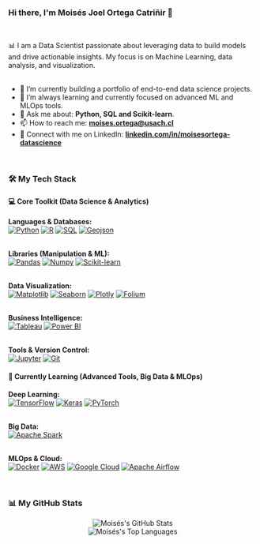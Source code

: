 ### Hi there, I'm Moisés Joel Ortega Catriñir 👋

<br>

<p align="left">
  📊 I am a Data Scientist passionate about leveraging data to build models and drive actionable insights. My focus is on Machine Learning, data analysis, and visualization.
  <br><br>
  
  - 🔭 I’m currently building a portfolio of end-to-end data science projects.
  - 🌱 I’m always learning and currently focused on advanced ML and MLOps tools.
  - 💬 Ask me about: **Python, SQL and Scikit-learn**.
  - 📫 How to reach me: **[moises.ortega@usach.cl](mailto:moises.ortega@usach.cl)**
  - 🔗 Connect with me on LinkedIn: **[linkedin.com/in/moisesortega-datascience](https://www.linkedin.com/in/moisesortega-datascience/)** 
</p>

<br>

### 🛠️ My Tech Stack

<h4>💻 Core Toolkit (Data Science & Analytics)</h4>
<p align="left">
  <strong>Languages & Databases:</strong><br>
  <a href="https://www.python.org/" target="_blank"><img src="https://img.shields.io/badge/Python-3776AB?style=for-the-badge&logo=python&logoColor=white" alt="Python"></a>
  <a href="https://www.r-project.org/" target="_blank"><img src="https://img.shields.io/badge/R-276DC3?style=for-the-badge&logo=r&logoColor=white" alt="R"></a>
  <a href="https://www.mysql.com/" target="_blank"><img src="https://img.shields.io/badge/SQL-4479A1?style=for-the-badge&logo=mysql&logoColor=white" alt="SQL"></a>
  <a href="https://geojson.org/" target="_blank"><img src="https://img.shields.io/badge/GeoJSON-F07C00?style=for-the-badge&logo=geojson&logoColor=white" alt="Geojson"></a>
  
  <br><strong>Libraries (Manipulation & ML):</strong><br>
  <a href="https://pandas.pydata.org/" target="_blank"><img src="https://img.shields.io/badge/Pandas-150458?style=for-the-badge&logo=pandas&logoColor=white" alt="Pandas"></a>
  <a href="https://numpy.org/" target="_blank"><img src="https://img.shields.io/badge/Numpy-013243?style=for-the-badge&logo=numpy&logoColor=white" alt="Numpy"></a>
  <a href="https://scikit-learn.org/stable/" target="_blank"><img src="https://img.shields.io/badge/Scikit--Learn-F7931E?style=for-the-badge&logo=scikit-learn&logoColor=white" alt="Scikit-learn"></a>
  
  <br><strong>Data Visualization:</strong><br>
  <a href="https://matplotlib.org/" target="_blank"><img src="https://img.shields.io/badge/Matplotlib-3776AB?style=for-the-badge&logo=matplotlib&logoColor=white" alt="Matplotlib"></a>
  <a href="https://seaborn.pydata.org/" target="_blank"><img src="https://img.shields.io/badge/Seaborn-3776AB?style=for-the-badge&logo=seaborn&logoColor=white" alt="Seaborn"></a>
  <a href="https://plotly.com/" target="_blank"><img src="https://img.shields.io/badge/Plotly-3F4F75?style=for-the-badge&logo=plotly&logoColor=white" alt="Plotly"></a>
  <a href="https://python-visualization.github.io/folium/latest/" target= "_blank"><img src="https://img.shields.io/badge/Folium-3F4F75?style=for-the-badge&logo=folium&logoColor=white" alt="Folium"> </a>
  
  <br><strong>Business Intelligence:</strong><br>
  <a href="https://www.tableau.com/" target="_blank"><img src="https://img.shields.io/badge/Tableau-E97627?style=for-the-badge&logo=tableau&logoColor=white" alt="Tableau"></a>
  <a href="https://powerbi.microsoft.com/es-es/" target="_blank"><img src="https://img.shields.io/badge/Power_BI-F2C811?style=for-the-badge&logo=powerbi&logoColor=black" alt="Power BI"></a>
  
  <br><strong>Tools & Version Control:</strong><br>
  <a href="https://jupyter.org/" target="_blank"><img src="https://img.shields.io/badge/Jupyter-F37626?style=for-the-badge&logo=jupyter&logoColor=white" alt="Jupyter"></a>
  <a href="https://git-scm.com/" target="_blank"><img src="https://img.shields.io/badge/Git-F05032?style=for-the-badge&logo=git&logoColor=white" alt="Git"></a>
</p>

<h4>🌱 Currently Learning (Advanced Tools, Big Data & MLOps)</h4>
<p align="left">
  <strong>Deep Learning:</strong><br>
  <a href="https://www.tensorflow.org" target="_blank"><img src="https://img.shields.io/badge/TensorFlow-FF6F00?style=for-the-badge&logo=tensorflow&logoColor=white" alt="TensorFlow"></a>
  <a href="https://keras.io/" target="_blank"><img src="https://img.shields.io/badge/Keras-D00000?style=for-the-badge&logo=keras&logoColor=white" alt="Keras"></a>
  <a href="https://pytorch.org/" target="_blank"><img src="https://img.shields.io/badge/PyTorch-EE4C2C?style=for-the-badge&logo=pytorch&logoColor=white" alt="PyTorch"></a>
  
  <br><strong>Big Data:</strong><br>
  <a href="https://spark.apache.org/" target="_blank"><img src="https://img.shields.io/badge/Apache_Spark-E25A1C?style=for-the-badge&logo=apachespark&logoColor=white" alt="Apache Spark"></a>
  
  <br><strong>MLOps & Cloud:</strong><br>
  <a href="https://www.docker.com/" target="_blank"><img src="https://img.shields.io/badge/Docker-2496ED?style=for-the-badge&logo=docker&logoColor=white" alt="Docker"></a>
  <a href="https://aws.amazon.com/" target="_blank"><img src="https://img.shields.io/badge/AWS-232F3E?style=for-the-badge&logo=amazon-aws&logoColor=white" alt="AWS"></a>
  <a href="https://cloud.google.com/" target="_blank"><img src="https://img.shields.io/badge/Google_Cloud-4285F4?style=for-the-badge&logo=google-cloud&logoColor=white" alt="Google Cloud"></a>
  <a href="https://airflow.apache.org/" target="_blank"><img src="https://img.shields.io/badge/Apache_Airflow-017CEE?style=for-the-badge&logo=apache-airflow&logoColor=white" alt="Apache Airflow"></a>
</p>

<br>

### 📊 My GitHub Stats
<p align="center">
  <img src="https://github-readme-stats.vercel.app/api?username=moisesdatasci&show_icons=true&theme=dracula&include_all_commits=true&count_private=true" alt="Moisés's GitHub Stats">
  <br>
  <img src="https://github-readme-stats.vercel.app/api/top-langs/?username=moisesdatasci&layout=compact&theme=dracula" alt="Moisés's Top Languages">
</p>

<br>
